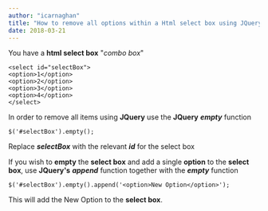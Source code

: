 ```yaml
---
author: "icarnaghan"
title: "How to remove all options within a Html select box using JQuery"
date: 2018-03-21
---
```


You have a **html select box** "_combo box_"  

```
<select id="selectBox">
<option>1</option>
<option>2</option>
<option>3</option>
<option>4</option>
</select>
```

In order to remove all items using **JQuery** use the **JQuery** _**empty**_ function

```
$('#selectBox').empty();
```

Replace **_selectBox_** with the relevant **_id_** for the select box

If you wish to **empty** the **select box** and add a single **option** to the **select box**, use **JQuery's** _**append**_ function together with the _**empty**_ function

```
$('#selectBox').empty().append('<option>New Option</option>');
```

This will add the New Option to the **select box**.
